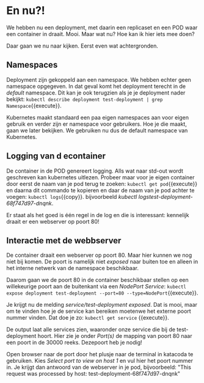 # En nu?!
We hebben nu een deployment, met daarin een replicaset en een POD waar een container in draait. Mooi. Maar wat nu? Hoe kan ik hier iets mee doen?

Daar gaan we nu naar kijken. Eerst even wat achtergronden.

## Namespaces
Deployment zijn gekoppeld aan een namespace. We hebben echter geen namespace opgegeven. In dat geval komt het deployment terecht in de *default* namespace. Dit kan je ook terugzien als je je deployment nader bekijkt: `kubectl describe deployment test-deployment | grep Namespace`{{execute}}.

Kubernetes maakt standaard een paa eigen namespaces aan voor eigen gebruik en verder zijn er namespace voor gebruikers. Hoe je die maakt, gaan we later bekijken. We gebruiken nu dus de default namespace van Kubernetes.

## Logging van d econtainer
De container in de POD genereert logging. Alls wat naar std-out wordt geschreven kan kubernetes uitlezen. Probeer maar voor je eigen container door eerst de naam van je pod terug te zoeken: `kubectl get pod`{{execute}} en daarna dit commando te kopieren en daar de naam van je pod achter te voegen: `kubectl logs`{{copy}}. bijvoorbeeld *kubectl logstest-deployment-68f747d97-dnqnk*.

Er staat als het goed is één regel in de log en die is interessant: kennelijk draait er een webserver op poort 80!

## Interactie met de webbserver
De container draait een webserver op poort 80. Maar hier kunnen we nog niet bij komen. De poort is namelijk niet *exposed* naar buiten toe en alleen in het interne netwerk van de namespace beschikbaar.

Daarom gaan we de poort 80 in de container beschikbaar stellen op een willekeurige poort aan de buitenkant via een *NodePort Service*: `kubectl expose deployment test-deployment --port=80 --type=NodePort`{{execute}}.

Je krijgt nu de melding *service/test-deployment exposed*. Dat is mooi, maar om te vinden hoe je de service kan bereiken moetenwe het externe poort nummer vinden. Dat doe je zo: `kubectl get service` {{execute}}.

De output laat alle services zien, waaronder onze service die bij de test-deployment hoort. Hier zie je onder *Port(s)* de mapping van poort 80 naar een poort in de 30000 reeks. Dezepoort heb je nodig!

Open browser naar de port door het plusje naar de terminal in katacoda te gebruiken. Kies *Select port to view on host 1* en vul hier het poort nummer in. Je krijgt dan antwoord van de webserver in je pod, bijvoorbeeld: "This request was processed by host: test-deployment-68f747d97-dnqnk"